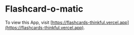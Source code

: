 # Flashcard-o-matic

To view this App, visit [https://flashcards-thinkful.vercel.app](https://flashcards-thinkful.vercel.app).
